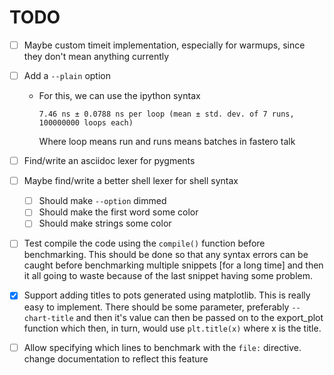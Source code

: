 # TODO

- [ ] Maybe custom timeit implementation, especially for warmups, since they don't mean anything currently
- [ ] Add a `--plain` option
  - For this, we can use the ipython syntax

    ```text
    7.46 ns ± 0.0788 ns per loop (mean ± std. dev. of 7 runs, 100000000 loops each)
    ```

    Where loop means run and runs means batches in fastero talk

- [ ] Find/write an asciidoc lexer for pygments
- [ ] Maybe find/write a better shell lexer for shell syntax
  - [ ] Should make `--option` dimmed
  - [ ] Should make the first word some color
  - [ ] Should make strings some color
- [ ] Test compile the code using the `compile()` function before benchmarking. This should be done so that
      any syntax errors can be caught before benchmarking multiple snippets [for a long time] and then it all
      going to waste because of the last snippet having some problem.
- [x] Support adding titles to pots generated using matplotlib. This is really easy to implement.
      There should be some parameter, preferably `--chart-title` and then it's value can then be passed
      on to the export_plot function which then, in turn, would use `plt.title(x)` where x is the title.
- [ ] Allow specifying which lines to benchmark with the `file:` directive. change documentation to reflect this feature
